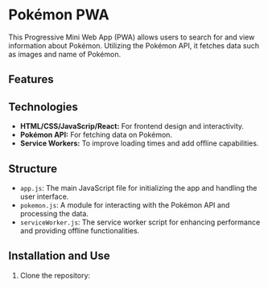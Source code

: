 # Pokémon PWA

This Progressive Mini Web App (PWA) allows users to search for and view information about Pokémon. Utilizing the Pokémon API, it fetches data such as images and name of Pokémon. 
## Features


## Technologies

- **HTML/CSS/JavaScrip/React:** For frontend design and interactivity.
- **Pokémon API:** For fetching data on Pokémon.
- **Service Workers:** To improve loading times and add offline capabilities.

## Structure

- `app.js`: The main JavaScript file for initializing the app and handling the user interface.
- `pokemon.js`: A module for interacting with the Pokémon API and processing the data.
- `serviceWorker.js`: The service worker script for enhancing performance and providing offline functionalities.

## Installation and Use

1. Clone the repository:

